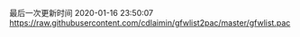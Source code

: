 最后一次更新时间 2020-01-16 23:50:07
https://raw.githubusercontent.com/cdlaimin/gfwlist2pac/master/gfwlist.pac

